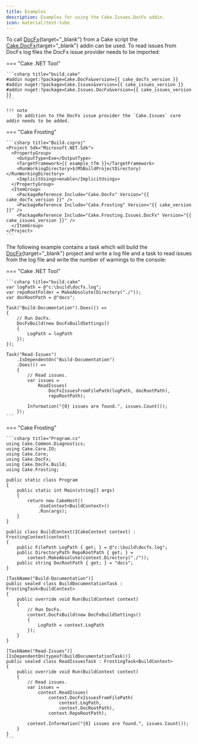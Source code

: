 ```yaml
---
title: Examples
description: Examples for using the Cake.Issues.DocFx addin.
icon: material/test-tube
---
```


To call [DocFx](https://dotnet.github.io/docfx/){target="_blank"} from a Cake script
the [Cake.DocFx](https://cakebuild.net/extensions/cake-docfx/){target="_blank"} addin can be used.
To read issues from DocFx log files the DocFx issue provider needs to be imported:

=== "Cake .NET Tool"

    ```csharp title="build.cake"
    #addin nuget:?package=Cake.DocFx&version={{ cake_docfx_version }}
    #addin nuget:?package=Cake.Issues&version={{ cake_issues_version }}
    #addin nuget:?package=Cake.Issues.DocFx&version={{ cake_issues_version }}
    ```

    !!! note
        In addition to the DocFx issue provider the `Cake.Issues` core addin needs to be added.

=== "Cake Frosting"

    ```csharp title="Build.csproj"
    <Project Sdk="Microsoft.NET.Sdk">
      <PropertyGroup>
        <OutputType>Exe</OutputType>
        <TargetFramework>{{ example_tfm }}</TargetFramework>
        <RunWorkingDirectory>$(MSBuildProjectDirectory)</RunWorkingDirectory>
        <ImplicitUsings>enable</ImplicitUsings>
      </PropertyGroup>
      <ItemGroup>
        <PackageReference Include="Cake.DocFx" Version="{{ cake_docfx_version }}" />
        <PackageReference Include="Cake.Frosting" Version="{{ cake_version }}" />
        <PackageReference Include="Cake.Frosting.Issues.DocFx" Version="{{ cake_issues_version }}" />
      </ItemGroup>
    </Project>
    ```

The following example contains a task which will build the [DocFx](https://dotnet.github.io/docfx/){target="_blank"}
project and write a log file and a task to read issues from the log file and write the number of warnings to the console:

=== "Cake .NET Tool"

    ```csharp title="build.cake"
    var logPath = @"c:\build\docfx.log";
    var repoRootFolder = MakeAbsolute(Directory("./"));
    var docRootPath = @"docs";

    Task("Build-Documentation").Does(() =>
    {
        // Run DocFx.
        DocFxBuild(new DocFxBuildSettings()
        {
            LogPath = logPath
        });
    });

    Task("Read-Issues")
        .IsDependentOn("Build-Documentation")
        .Does(() =>
        {
            // Read issues.
            var issues =
                ReadIssues(
                    DocFxIssuesFromFilePath(logPath, docRootPath),
                    repoRootPath);    

            Information("{0} issues are found.", issues.Count());
        });
    ```

=== "Cake Frosting"

    ```csharp title="Program.cs"
    using Cake.Common.Diagnostics;
    using Cake.Core.IO;
    using Cake.Core;
    using Cake.DocFx;
    using Cake.DocFx.Build;
    using Cake.Frosting;

    public static class Program
    {
        public static int Main(string[] args)
        {
            return new CakeHost()
                .UseContext<BuildContext>()
                .Run(args);
        }
    }

    public class BuildContext(ICakeContext context) : FrostingContext(context)
    {
        public FilePath LogPath { get; } = @"c:\build\docfx.log";
        public DirectoryPath RepoRootPath { get; } =
            context.MakeAbsolute(context.Directory("./"));
        public string DocRootPath { get; } = "docs";
    }

    [TaskName("Build-Documentation")]
    public sealed class BuildDocumentationTask : FrostingTask<BuildContext>
    {
        public override void Run(BuildContext context)
        {
            // Run DocFx.
            context.DocFxBuild(new DocFxBuildSettings()
            {
                LogPath = context.LogPath
            });
        }
    }

    [TaskName("Read-Issues")]
    [IsDependentOn(typeof(BuildDocumentationTask))]
    public sealed class ReadIssuesTask : FrostingTask<BuildContext>
    {
        public override void Run(BuildContext context)
        {
            // Read issues.
            var issues =
                context.ReadIssues(
                    context.DocFxIssuesFromFilePath(
                        context.LogPath,
                        context.DocRootPath),
                    context.RepoRootPath);

            context.Information("{0} issues are found.", issues.Count());
        }
    }
    ```
